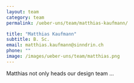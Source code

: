 ```yaml
---
layout: team
category: team
permalink: /ueber-uns/team/matthias-kaufmann/

title: "Matthias Kaufmann"
subtitle: B. Sc.
email: matthias.kaufmann@sinndrin.ch
phone: ""
image: /images/ueber-uns/team/matthias.png
---
```

Matthias not only heads our design team ...